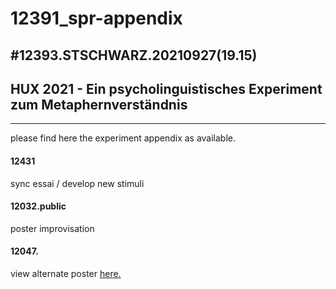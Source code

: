 # 12391_spr-appendix

#12393.STSCHWARZ.20210927(19.15)
--------------------------------
## HUX 2021 - Ein psycholinguistisches Experiment zum Metaphernverständnis
-------------------------------------------------------------------------
please find here the experiment appendix as available.

#### 12431 
sync essai / develop new stimuli
#### 12032.public
poster improvisation
#### 12047.
view alternate poster [here.](https://ada-sub.rotefadenbuecher.de/skool/public/poster/hux2021/) 
